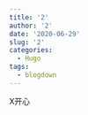 ```yaml
---
title: '2'
author: '2'
date: '2020-06-29'
slug: '2'
categories:
  - Hugo
tags:
  - blogdown
---
```

  X开心